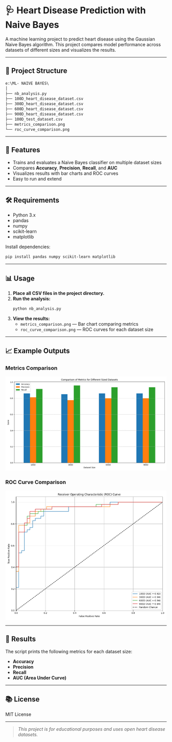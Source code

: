 # 🩺 Heart Disease Prediction with Naive Bayes

A machine learning project to predict heart disease using the Gaussian Naive Bayes algorithm. This project compares model performance across datasets of different sizes and visualizes the results.

---

## 📁 Project Structure

```
e:\ML- NAIVE BAYES\
│
├── nb_analysis.py
├── 100D_heart_disease_dataset.csv
├── 300D_heart_disease_dataset.csv
├── 600D_heart_disease_dataset.csv
├── 900D_heart_disease_dataset.csv
├── 100D_test_dataset.csv
├── metrics_comparison.png
└── roc_curve_comparison.png
```

---

## 🚀 Features

- Trains and evaluates a Naive Bayes classifier on multiple dataset sizes
- Compares **Accuracy**, **Precision**, **Recall**, and **AUC**
- Visualizes results with bar charts and ROC curves
- Easy to run and extend

---

## 🛠️ Requirements

- Python 3.x
- pandas
- numpy
- scikit-learn
- matplotlib

Install dependencies:
```sh
pip install pandas numpy scikit-learn matplotlib
```

---

## 📊 Usage

1. **Place all CSV files in the project directory.**
2. **Run the analysis:**
    ```sh
    python nb_analysis.py
    ```
3. **View the results:**
    - `metrics_comparison.png` — Bar chart comparing metrics
    - `roc_curve_comparison.png` — ROC curves for each dataset size

---

## 📈 Example Outputs

### Metrics Comparison

![Metrics Comparison](metrics_comparison.png)

### ROC Curve Comparison

![ROC Curve](roc_curve_comparison.png)

---

## 📃 Results

The script prints the following metrics for each dataset size:
- **Accuracy**
- **Precision**
- **Recall**
- **AUC (Area Under Curve)**

---

## 📚 License

MIT License

---

> *This project is for educational purposes and uses open heart disease datasets.*

